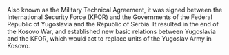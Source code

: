 Also known as the Military Technical Agreement, it was signed between the International Security Force (KFOR) and the Governments of the Federal Republic of Yugoslavia and the Republic of Serbia. It resulted in the end of the Kosovo War, and established new basic relations between Yugoslavia and the KFOR, which would act to replace units of the Yugoslav Army in Kosovo.